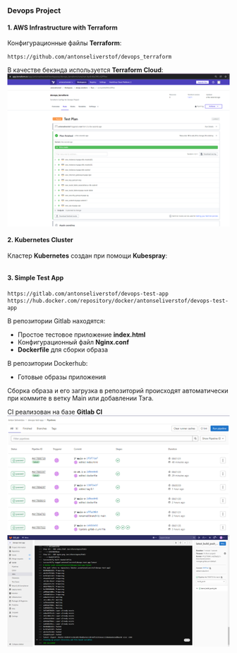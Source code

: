### Devops Project

#### 1. AWS Infrastructure with Terraform  
Конфигурационные файлы **Terraform**:
```
https://github.com/antonseliverstof/devops_terraform
```  
В качестве бекэнда используется **Terraform Cloud**:  
![alt text](terraform_cloud.png "Terraform_Cloud")  

#### 2. Kubernetes Cluster  
Кластер **Kubernetes** создан при помощи **Kubespray**:
```
```  





#### 3. Simple Test App  
```
https://gitlab.com/antonseliverstof/devops-test-app  
https://hub.docker.com/repository/docker/antonseliverstof/devops-test-app
```
В репозитории Gitlab находятся:
- Простое тестовое приложение **index.html**  
- Конфигурационный файл **Nginx.conf**  
- **Dockerfile** для сборки образа  

В репозитории Dockerhub:
- Готовые образы приложения  

Сборка образа и его загрузка в репозиторий происходят автоматически при коммите в ветку Main или добавлении Тэга.  

CI реализован на базе **Gitlab CI**  
![alt text](ci_pipelines_list.png "Pipelines")  
![alt text](ci_jobs.png "Jobs")  
